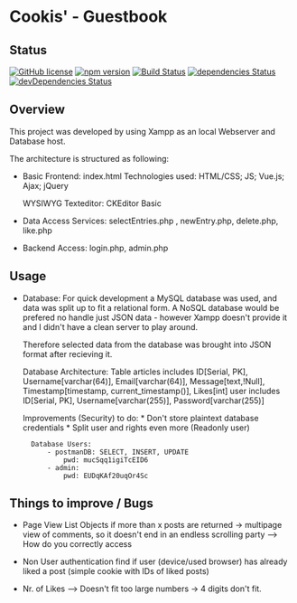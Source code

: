 # Cookis' - Guestbook


## Status

[![GitHub license](https://img.shields.io/badge/license-MIT-blue.svg)](https://raw.githubusercontent.com/BlackrockDigital/startbootstrap-scrolling-nav/master/LICENSE)
[![npm version](https://img.shields.io/npm/v/startbootstrap-scrolling-nav.svg)](https://www.npmjs.com/package/startbootstrap-scrolling-nav)
[![Build Status](https://travis-ci.org/BlackrockDigital/startbootstrap-scrolling-nav.svg?branch=master)](https://travis-ci.org/BlackrockDigital/startbootstrap-scrolling-nav)
[![dependencies Status](https://david-dm.org/BlackrockDigital/startbootstrap-scrolling-nav/status.svg)](https://david-dm.org/BlackrockDigital/startbootstrap-scrolling-nav)
[![devDependencies Status](https://david-dm.org/BlackrockDigital/startbootstrap-scrolling-nav/dev-status.svg)](https://david-dm.org/BlackrockDigital/startbootstrap-scrolling-nav?type=dev)

## Overview

This project was developed by using Xampp as an local Webserver and Database host.

The architecture is structured as following:
* Basic Frontend: index.html
    Technologies used: HTML/CSS; JS; Vue.js; Ajax; jQuery

    WYSIWYG Texteditor: CKEditor Basic

* Data Access Services: selectEntries.php , newEntry.php, delete.php, like.php
    

* Backend Access:   login.php, admin.php
    

## Usage

* Database:
    For quick development a MySQL database was used, and data was split up to fit a relational form.
    A NoSQL database would be prefered no handle just JSON data - however Xampp doesn't provide it and I didn't have a clean server to play around.
    
    Therefore selected data from the database was brought into JSON format after recieving it.

    Database Architecture:
        Table   articles    includes    ID[Serial, PK], Username[varchar(64)], Email[varchar(64)], Message[text,!Null], Timestamp[timestamp, current_timestamp()], Likes[int]
                user        includes    ID[Serial, PK], Username[varchar(255)], Password[varchar(255)]

    Improvements (Security) to do:
        * Don't store plaintext database credentials
        * Split user and rights even more (Readonly user)

        Database Users:
            - postmanDB: SELECT, INSERT, UPDATE
                pwd: mucSqq1igiTcEID6
            - admin:    
                pwd: EUDqKAf20uqOr4Sc


## Things to improve / Bugs

* Page View List Objects
    if more than x posts are returned -> multipage view of comments, so it doesn't end in an endless scrolling party
    --> How do you correctly access 

* Non User authentication
    find if user (device/used browser) has already liked a post (simple cookie with IDs of liked posts)

* Nr. of Likes --> Doesn't fit too large numbers -> 4 digits don't fit.